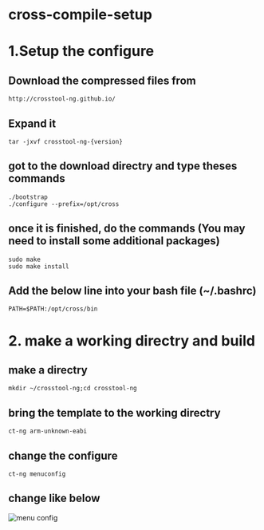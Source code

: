 # cross-compile-setup
# 1.Setup the configure

## Download the compressed files from 
    http://crosstool-ng.github.io/
    
## Expand it 
    tar -jxvf crosstool-ng-{version}
    
## got to the download directry and type theses commands
    ./bootstrap
    ./configure --prefix=/opt/cross
## once it is finished, do the commands (You may need to install some additional packages)
    sudo make
    sudo make install
## Add the below line into your bash file (~/.bashrc)
    PATH=$PATH:/opt/cross/bin

# 2. make a working directry and build

## make a directry
    mkdir ~/crosstool-ng;cd crosstool-ng
## bring the template to the working directry
    ct-ng arm-unknown-eabi
## change the configure
    ct-ng menuconfig
    
## change like below
![menu config](/images/menu.xcf)
 


 
